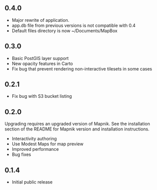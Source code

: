 0.4.0
-----
- Major rewrite of application.
- app.db file from previous versions is not compatible with 0.4
- Default files directory is now ~/Documents/MapBox


0.3.0
-----
- Basic PostGIS layer support
- New opacity features in Carto
- Fix bug that prevent rendering non-interactive tilesets in some cases


0.2.1
-----
- Fix bug with S3 bucket listing


0.2.0
-----
Upgrading requires an upgraded version of Mapnik. See the installation section
of the README for Mapnik version and installation instructions.

- Interactivity authoring
- Use Modest Maps for map preview
- Improved performance
- Bug fixes


0.1.4
-----
- Initial public release
